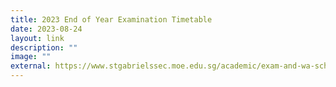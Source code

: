```yaml
---
title: 2023 End of Year Examination Timetable
date: 2023-08-24
layout: link
description: ""
image: ""
external: https://www.stgabrielssec.moe.edu.sg/academic/exam-and-wa-schedule/
---
```

